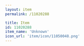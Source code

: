 ```yaml
---
layout: item
permalink: /11020288

title: Item
id: 11020288
item_name: 'Unknown'
icon_url: 'item/icon/11050048.png'
---
```

